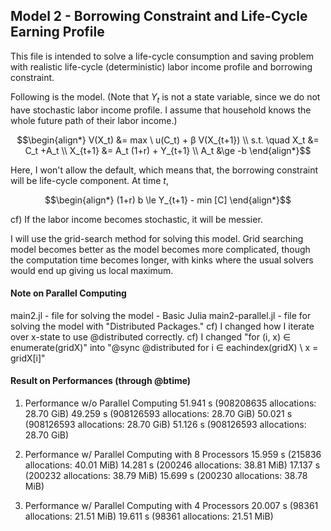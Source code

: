 ## Model 2 - Borrowing Constraint and Life-Cycle Earning Profile

This file is intended to solve a life-cycle consumption and saving problem with realistic life-cycle (deterministic) labor income profile and borrowing constraint.

Following is the model. (Note that $Y_t$ is not a state variable, since we do not have stochastic labor income profile. I assume that household knows the whole future path of their labor income.)

$$\begin{align*}
V(X_t) &= max \ u(C_t) + β V(X_{t+1}) \\
s.t. \quad X_t &= C_t +A_t \\
 X_{t+1} &= A_t (1+r) + Y_{t+1} \\
 A_t &\ge -b
\end{align*}$$

Here, I won't allow the default, which means that, the borrowing constraint will be life-cycle component. At time $t$,

$$\begin{align*}
(1+r) b \le Y_{t+1} - min [C]
\end{align*}$$

cf) If the labor income becomes stochastic, it will be messier.

I will use the grid-search method for solving this model. Grid searching model becomes better as the model becomes more complicated, though the computation time becomes longer, with kinks where the usual solvers would end up giving us local maximum.

#### Note on Parallel Computing
main2.jl - file for solving the model - Basic Julia
main2-parallel.jl - file for solving the model with "Distributed Packages."
cf) I changed how I iterate over x-state to use @distributed correctly.
cf) I changed "for (i, x) ∈ enumerate(gridX)" into
"@sync @distributed for i ∈ eachindex(gridX) \ x = gridX[i]"

#### Result on Performances (through @btime)
1) Performance w/o Parallel Computing
51.941 s (908208635 allocations: 28.70 GiB)
49.259 s (908126593 allocations: 28.70 GiB)
50.021 s (908126593 allocations: 28.70 GiB)
51.126 s (908126593 allocations: 28.70 GiB)

2) Performance w/ Parallel Computing with 8 Processors
15.959 s (215836 allocations: 40.01 MiB)
14.281 s (200246 allocations: 38.81 MiB)
17.137 s (200232 allocations: 38.79 MiB)
15.699 s (200230 allocations: 38.78 MiB)

3) Performance w/ Parallel Computing with 4 Processors
20.007 s (98361 allocations: 21.51 MiB)
19.611 s (98361 allocations: 21.51 MiB)
